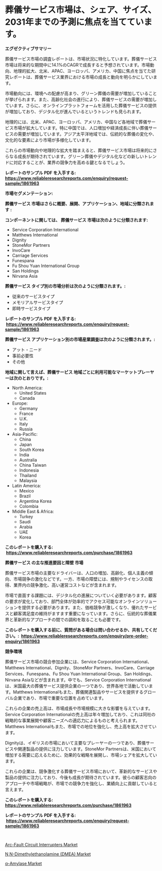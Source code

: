 <p><h1>葬儀サービス市場は、シェア、サイズ、2031年までの予測に焦点を当てています。</h1></p><p><strong>エグゼクティブサマリー</strong></p>
<p><p>葬儀サービス市場の調査レポートは、市場状況に特化しています。葬儀サービス市場は将来的な期間中に14.1%のCAGRで成長すると予想されています。市場動向、地理的拡大、北米、APAC、ヨーロッパ、アメリカ、中国に焦点を当てた研究レポートは、葬儀サービス業界における市場の成長と動向を明らかにしています。</p><p>市場動向には、環境への配慮が高まり、グリーン葬儀の需要が増加していることが挙げられます。また、高齢化社会の進行により、葬儀サービスの需要が増加しています。さらに、オンラインプラットフォームを活用した葬儀サービスの提供が増加しており、デジタル化が進んでいるというトレンドも見られます。</p><p>地理的には、北米、APAC、ヨーロッパ、アメリカ、中国など各地域で葬儀サービス市場が拡大しています。特に中国では、人口増加や経済成長に伴い葬儀サービスの需要が増加しています。アジア太平洋地域では、伝統的な葬儀の変化や、文化的な要素により市場が多様化しています。</p><p>これらの市場動向や地理的な拡大を踏まえると、葬儀サービス市場は将来的にさらなる成長が期待されています。グリーン葬儀やデジタル化などの新しいトレンドに対応することが、業界の競争力を高める鍵となるでしょう。</p></p>
<p><strong>レポートのサンプル PDF を入手する: <a href="https://www.reliableresearchreports.com/enquiry/request-sample/1861963">https://www.reliableresearchreports.com/enquiry/request-sample/1861963</a></strong></p>
<p><strong>市場セグメンテーション:</strong></p>
<p><strong> 葬儀サービス 市場はさらに概要、展開、アプリケーション、地域に分類されます :</strong></p>
<p><strong>コンポーネントに関しては、 葬儀サービス 市場は次のように分類されます: &nbsp;</strong></p>
<p><ul><li>Service Corporation International</li><li>Matthews International</li><li>Dignity</li><li>StoneMor Partners</li><li>InvoCare</li><li>Carriage Services</li><li>Funespana</li><li>Fu Shou Yuan International Group</li><li>San Holdings</li><li>Nirvana Asia</li></ul></p>
<p><strong> 葬儀サービス タイプ別の市場分析は次のように分類されます。:</strong></p>
<p><ul><li>従来のサービスタイプ</li><li>メモリアルサービスタイプ</li><li>即時サービスタイプ</li></ul></p>
<p><strong>レポートのサンプル PDF を入手する: &nbsp;<a href="https://www.reliableresearchreports.com/enquiry/request-sample/1861963">https://www.reliableresearchreports.com/enquiry/request-sample/1861963</a></strong></p>
<p><strong> 葬儀サービス アプリケーション別の市場産業調査は次のように分類されます。:</strong></p>
<p><ul><li>アット・ニード</li><li>事前必要性</li><li>その他</li></ul></p>
<p><strong>地域に関して言えば、葬儀サービス 地域ごとに利用可能なマーケットプレーヤーは次のとおりです。:</strong></p>
<p><ul>
    <li>
        North America:
        <ul>
            <li>United States</li>
            <li>Canada</li>
        </ul>
    </li>
    <li>
        Europe:
        <ul>
            <li>Germany</li>
            <li>France</li>
            <li>U.K.</li>
            <li>Italy</li>
            <li>Russia</li>
        </ul>
    </li>
    <li>
        Asia-Pacific:
        <ul>
            <li>China</li>
            <li>Japan</li>
            <li>South Korea</li>
            <li>India</li>
            <li>Australia</li>
            <li>China Taiwan</li>
            <li>Indonesia</li>
            <li>Thailand</li>
            <li>Malaysia</li>
        </ul>
    </li>
    <li>
        Latin America:
        <ul>
            <li>Mexico</li>
            <li>Brazil</li>
            <li>Argentina Korea</li>
            <li>Colombia</li>
        </ul>
    </li>
    <li>
        Middle East & Africa:
        <ul>
            <li>Turkey</li>
            <li>Saudi</li>
            <li>Arabia</li>
            <li>UAE</li>
            <li>Korea</li>
        </ul>
    </li>
    </ul></p>
<p><strong>このレポートを購入する: &nbsp;<a href="https://www.reliableresearchreports.com/purchase/1861963">https://www.reliableresearchreports.com/purchase/1861963</a></strong></p>
<p><strong>葬儀サービス の主な推進要因と障壁 市場</strong></p>
<p><p>葬儀サービス市場の主要なドライバーは、人口の増加、高齢化、個人主義の傾向、市場競争の激化などです。一方、市場の障壁には、規制やライセンスの取得、業界内の競争激化、高い運営コストなどが含まれます。</p><p>市場で直面する課題には、デジタル化の進展についていく必要があります。顧客の要求が変化しており、部門全体が効率的でアクセス可能なオンラインソリューションを提供する必要があります。また、価格競争が激しくなり、優れたサービスと顧客満足度の維持がますます重要になっています。さらに、伝統的な葬儀業界と革新的なアプローチの間での調和を取ることも必要です。</p></p>
<p><strong>このレポートを購入する前に、質問がある場合は問い合わせるか、共有してください。:&nbsp; <a href="https://www.reliableresearchreports.com/enquiry/pre-order-enquiry/1861963">https://www.reliableresearchreports.com/enquiry/pre-order-enquiry/1861963</a></strong></p>
<p><strong>競争環境</strong></p>
<p><p>葬儀サービス市場の競合参加企業には、Service Corporation International、Matthews International、Dignity、StoneMor Partners、InvoCare、Carriage Services、Funespana、Fu Shou Yuan International Group、San Holdings、Nirvana Asiaなどが含まれます。中でも、Service Corporation Internationalは、米国最大の葬儀サービス提供企業の一つであり、世界各地で活動しています。Matthews Internationalもまた、葬儀関連製品やサービスを提供するグローバル企業であり、市場で重要な位置を占めています。</p><p>これらの企業の売上高は、市場成長や市場規模に大きな影響を与えています。Service Corporation Internationalの売上高は年々増加しており、これは同社の戦略的な事業展開や顧客ニーズへの適応力によるものと考えられます。Matthews Internationalもまた、市場での地位を強化し、売上高を拡大させています。</p><p>Dignityは、イギリスの市場において主要なプレーヤーの一つであり、葬儀サービスや関連製品の提供に注力しています。StoneMor Partnersは、米国において増加する需要に応えるために、効果的な戦略を展開し、市場シェアを拡大しています。</p><p>これらの企業は、競争激化する葬儀サービス市場において、革新的なサービスや製品の提供に注力しており、今後も成長が期待されています。彼らの顧客志向のアプローチや市場戦略が、市場での競争力を強化し、業績向上に貢献していると言えます。</p></p>
<p><strong>このレポートを購入する: &nbsp; <a href="https://www.reliableresearchreports.com/purchase/1861963">https://www.reliableresearchreports.com/purchase/1861963</a></strong></p>
<p><strong>レポートのサンプル PDF を入手する: &nbsp;<a href="https://www.reliableresearchreports.com/enquiry/request-sample/1861963">https://www.reliableresearchreports.com/enquiry/request-sample/1861963</a></strong><strong></strong></p>
<p>&nbsp;</p>
<p><p><a href="https://view.publitas.com/reportprime-1/arc-fault-circuit-interrupters-market-offer-valuable-insights-into-market-size-market-share-market-trends-and-projections-spanning-from-2023-to-2030/">Arc-Fault Circuit Interrupters Market</a></p><p><a href="https://view.publitas.com/reportprime-1/n-n-dimethylethanolamine-dmea-market-size-2023-2030-global-industrial-analysis-key-geographical-regions-market-share-top-key-players-product-types-and-forecast-research-report/">N,N-Dimethylethanolamine (DMEA) Market</a></p><p><a href="https://view.publitas.com/reportprime-1/a-amylase-market-size-market-trends-and-growth-outlook-forecasted-for-period-from-2023-to-2030/">α-Amylase Market</a></p></p>
